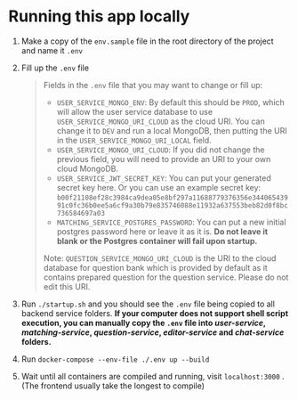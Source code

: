 # Running this app locally

1. Make a copy of the `env.sample` file in the root directory of the project and name it `.env`

2. Fill up the `.env` file

   > Fields in the `.env` file that you may want to change or fill up:
   >
   > - `USER_SERVICE_MONGO_ENV`: By default this should be `PROD`, which will allow the user service database to use `USER_SERVICE_MONGO_URI_CLOUD` as the cloud URI. You can change it to `DEV` and run a local MongoDB, then putting the URI in the `USER_SERVICE_MONGO_URI_LOCAL` field.
   > - `USER_SERVICE_MONGO_URI_CLOUD`: If you did not change the previous field, you will need to provide an URI to your own cloud MongoDB.
   > - `USER_SERVICE_JWT_SECRET_KEY`: You can put your generated secret key here. Or you can use an example secret key: `b00f21108ef28c3984ca9dea05e8bf297a11688779376356e34406543991c0fc36b0ee5a6cf9a30b79e835746088e11932a637553beb82d0f8bc736584697a03` 
   > - `MATCHING_SERVICE_POSTGRES_PASSWORD`: You can put a new initial postgres password here or leave it as it is. **Do not leave it blank or the Postgres container will fail upon startup.**
   >
   > 
   >
   > Note: `QUESTION_SERVICE_MONGO_URI_CLOUD` is the URI to the cloud database for question bank which is provided by default as it contains prepared question for the question service. Please do not edit this URI.

3. Run `./startup.sh` and you should see the `.env` file being copied to all backend service folders. **If your computer does not support shell script execution, you can manually copy the `.env` file into *user-service*, *matching-service*, *question-service*, *editor-service* and *chat-service* folders.**

4. Run `docker-compose --env-file ./.env up --build`

5. Wait until all containers are compiled and running, visit `localhost:3000` . (The frontend usually take the longest to compile)
